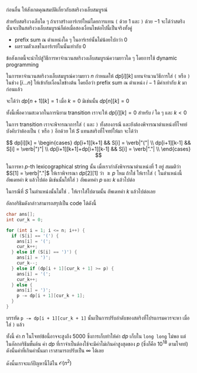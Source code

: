 ก่อนอื่น ให้สังเกตคุณสมบัติเกี่ยวกับสตริงวงเล็บสมบูรณ์ 

สำหรับสตริงวงเล็บใด ๆ ถ้าเราสร้างอาร์เรย์ใหม่โดยการแทน `(` ด้วย $1$ และ `)` ด้วย $-1$ จะได้ว่าสตริงนั้นจะเป็นสตริงวงเล็บสมบูรณ์ก็ต่อเมื่อสองเงื่อนไขต่อไปนี้เป็นจริงทั้งคู่

- prefix sum ณ ตำแหน่งใด ๆ ในอาร์เรย์นั้นไม่น้อยไปกว่า $0$
- ผลรวมตัวเลขในอาร์เรย์ในนั้นเท่ากับ $0$

ข้อสังเกตนี้จะนำไปสู่วิธีการหาจำนวนสตริงวงเล็บสมบูรณ์ความยาวใด ๆ โดยการใช้ dynamic programming

ในการหาจำนวนสตริงวงเล็บสมบูรณ์ความยาว $n$ กำหนดให้ $dp[i][k]$ แทนจำนวนวิธีการใส่ `(` หรือ `)` ในช่วง $[i...n]$ ให้เข้ากับเงื่อนไขข้างต้น โดยถือว่า prefix sum ณ ตำแหน่ง $i-1$ มีค่าเท่ากับ $k$ มาก่อนแล้ว

จะได้ว่า $dp[n+1][k] = 1$ เมื่อ $k = 0$ มิเช่นนั้น $dp[n][k] = 0$

ทั้งนี้เพื่อความสะดวกในการนิยาม transition เราจะให้ $dp[i][k] = 0$ สำหรับ $i$ ใด ๆ และ $k< 0$

ในการ transition เราจะพิจารณาการใส่ `(` และ `)` ทั้งสองกรณี และยังต้องพิจารณาตำแหน่งที่โจทย์บังคับว่าต้องเป็น `(` หรือ `)` อีกด้วย ให้ $S$ แทนสตริงที่โจทย์ให้มา จะได้ว่า

$$
dp[i][k] = 
 \begin{cases} 
    dp[i+1][k+1]  && S[i] = \verb|"("| \\
    dp[i+1][k-1] && S[i] = \verb|")"|   \\
    dp[i+1][k+1]+dp[i+1][k-1] && S[i] = \verb|"."| \\
   \end{cases}
$$

ในการหา $p$-th lexicographical string นั้น เมื่อเรากำลังพิจารณาตำแหน่งที่ 1 อยู่ สมมติว่า $S[1] = \verb|"."|$ ให้เราพิจารณา $dp[2][1]$ ว่า $\geq p$ ไหม ถ้าใช่ ให้เราใส่ `(` ในตำแหน่งนี้ อัพเดทค่า $k$ แล้วไปต่อ มิเช่นนั้นให้ใส่ `)` อัพเดทค่า $p$ และ $k$ แล้วไปต่อ

ในกรณีที่ $S$ ในตำแหน่งนั้นไม่ใช่ `.` ให้เราใส่ไปตามนั้น อัพเดทค่า $k$ แล้วไปต่อเลย

อัลกอริธึมดังกล่าวสามารถสรุปเป็น code ได้ดังนี้

```cpp
char ans[];
int cur_k = 0;

for (int i = 1; i <= n; i++) {
  if (S[i] == '(') {
    ans[i] = '(';
    cur_k++;
  } else if (S[i] == ')') {
    ans[i] = ')';
    cur_k--;
  } else if (dp[i + 1][cur_k + 1] >= p) {
    ans[i] = '(';
    cur_k++;
  } else {
    ans[i] = ')';
    p -= dp[i + 1][cur_k + 1];
  }
}
```
บรรทัด `p -= dp[i + 1][cur_k + 1]` นั้นเป็นการปรับลำดับของสตริงที่โปรแกรมควรจะหา เมื่อใส่ `)` แล้ว

ทั้งนี้ ค่า $n$ ในโจทย์ข้อนี้อาจจะสูงถึง 5000 ซึ่งการเก็บทำให้ค่า $dp$ เก็บใน `long long` ไม่พอ แต่ในอัลกอริธึมขั้นต้น ค่า $dp$ ที่เราจำเป็นต้องใช้จะมีค่าไม่เกินค่าสูงสุดของ $p$ (ซึ่งก็คือ $10^{18}$ ตามโจทย์) ดังนั้นค่าที่เกินค่านั้นมา เราสามารถปรับเป็น $\infty$ ได้เลย

ดังนั้นเราจะแก้ปัญหานี้ได้ใน $\mathcal{O}(n^2)$


 
